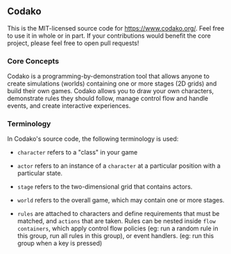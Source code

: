 ## Codako

This is the MIT-licensed source code for https://www.codako.org/. Feel free to use it in whole or in part. If your contributions would benefit the core project, please feel free to open pull requests!

### Core Concepts

Codako is a programming-by-demonstration tool that allows anyone to create simulations (worlds) containing one or more stages (2D grids) and build their own games. Codako allows you to draw your own characters, demonstrate rules they should follow, manage control flow and handle events, and create interactive experiences.

### Terminology

In Codako's source code, the following terminology is used:

- `character` refers to a "class" in your game

- `actor` refers to an instance of a `character` at a particular position with a particular state.

- `stage` refers to the two-dimensional grid that contains actors.

- `world` refers to the overall game, which may contain one or more stages.

- `rules` are attached to characters and define requirements that must be matched, and `actions` that are taken.  Rules can be nested inside `flow containers`, which apply control flow policies (eg: run a random rule in this group, run all rules in this group), or event handlers. (eg: run this group when a key is pressed)

